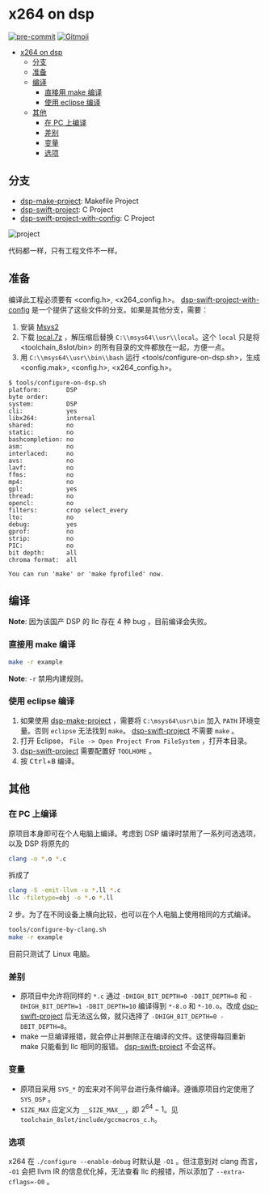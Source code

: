 # x264 on dsp

[![pre-commit](https://img.shields.io/badge/pre--commit-enabled-brightgreen?logo=pre-commit&logoColor=white)](https://github.com/pre-commit/pre-commit)
[![Gitmoji](https://img.shields.io/badge/gitmoji-%20%F0%9F%98%9C%20%F0%9F%98%8D-FFDD67.svg?style=flat-square)](https://gitmoji.dev)

<!-- mdformat-toc start --slug=github --no-anchors --maxlevel=6 --minlevel=1 -->

- [x264 on dsp](#x264-on-dsp)
  - [分支](#%E5%88%86%E6%94%AF)
  - [准备](#%E5%87%86%E5%A4%87)
  - [编译](#%E7%BC%96%E8%AF%91)
    - [直接用 make 编译](#%E7%9B%B4%E6%8E%A5%E7%94%A8-make-%E7%BC%96%E8%AF%91)
    - [使用 eclipse 编译](#%E4%BD%BF%E7%94%A8-eclipse-%E7%BC%96%E8%AF%91)
  - [其他](#%E5%85%B6%E4%BB%96)
    - [在 PC 上编译](#%E5%9C%A8-pc-%E4%B8%8A%E7%BC%96%E8%AF%91)
    - [差别](#%E5%B7%AE%E5%88%AB)
    - [变量](#%E5%8F%98%E9%87%8F)
    - [选项](#%E9%80%89%E9%A1%B9)

<!-- mdformat-toc end -->

## 分支

- [dsp-make-project]: Makefile Project
- [dsp-swift-project]: C Project
- [dsp-swift-project-with-config]: C Project

![project](https://user-images.githubusercontent.com/32936898/149669510-ea26781a-cd6f-4167-b802-bc44f3c1c923.png)

代码都一样，只有工程文件不一样。

## 准备

编译此工程必须要有 \<config.h>, \<x264_config.h>。 [dsp-swift-project-with-config]
是一个提供了这些文件的分支。如果是其他分支，需要：

1. 安装 [Msys2](https://www.msys2.org/)
2. 下载
   [local.7z](https://github.com/Freed-Wu/x264/releases/download/v0.0.1/local.7z)
   ，解压缩后替换 `C:\\msys64\\usr\\local`。这个 `local` 只是将
   \<toolchain_8slot/bin> 的所有目录的文件都放在一起，方便一点。
3. 用 `C:\\msys64\\usr\\bin\\bash` 运行 \<tools/configure-on-dsp.sh>，生成
   \<config.mak>, \<config.h>, \<x264_config.h>。

```shell
$ tools/configure-on-dsp.sh
platform:       DSP
byte order:
system:         DSP
cli:            yes
libx264:        internal
shared:         no
static:         no
bashcompletion: no
asm:            no
interlaced:     no
avs:            no
lavf:           no
ffms:           no
mp4:            no
gpl:            yes
thread:         no
opencl:         no
filters:        crop select_every
lto:            no
debug:          yes
gprof:          no
strip:          no
PIC:            no
bit depth:      all
chroma format:  all

You can run 'make' or 'make fprofiled' now.
```

## 编译

**Note**: 因为该国产 DSP 的 llc 存在 4 种 bug ，目前编译会失败。

### 直接用 make 编译

```bash
make -r example
```

**Note**: `-r` 禁用内建规则。

### 使用 eclipse 编译

<!-- markdownlint-disable no-inline-html -->

1. 如果使用 [dsp-make-project] ，需要将 `C:\msys64\usr\bin` 加入 `PATH` 环境变
   量。否则 `eclipse` 无法找到 `make`。 [dsp-swift-project] 不需要 `make` 。
2. 打开 Eclipse， `File -> Open Project From FileSystem` ，打开本目录。
3. [dsp-swift-project] 需要配置好 `TOOLHOME` 。
4. 按 <kbd>Ctrl</kbd>+<kbd>B</kbd> 编译。

<!-- markdownlint-enable no-inline-html -->

## 其他

### 在 PC 上编译

原项目本身即可在个人电脑上编译。考虑到 DSP 编译时禁用了一系列可选选项，以及 DSP
将原先的

```bash
clang -o *.o *.c
```

拆成了

```bash
clang -S -emit-llvm -o *.ll *.c
llc -filetype=obj -o *.o *.ll
```

2 步。为了在不同设备上横向比较，也可以在个人电脑上使用相同的方式编译。

```bash
tools/configure-by-clang.sh
make -r example
```

目前只测试了 Linux 电脑。

### 差别

- 原项目中允许将同样的 `*.c` 通过 `-DHIGH_BIT_DEPTH=0 -DBIT_DEPTH=8` 和
  `-DHIGH_BIT_DEPTH=1 -DBIT_DEPTH=10` 编译得到 `*-8.o` 和 `*-10.o`。改成
  [dsp-swift-project] 后无法这么做，就只选择了 `-DHIGH_BIT_DEPTH=0 -DBIT_DEPTH=8`。
- make 一旦编译报错，就会停止并删除正在编译的文件。这使得每回重新 make 只能看到
  llc 相同的报错。 [dsp-swift-project] 不会这样。

### 变量

- 原项目采用 `SYS_*` 的宏来对不同平台进行条件编译。遵循原项目约定使用了
  `SYS_DSP` 。
- `SIZE_MAX` 应定义为 `__SIZE_MAX__`，即 $2^{64} - 1$。见
  `toolchain_8slot/include/gccmacros_c.h`。

### 选项

x264 在 `./configure --enable-debug` 时默认是 `-O1` 。但注意到对 clang 而言，
`-O1` 会把 llvm IR 的信息优化掉，无法查看 llc 的报错，所以添加了
`--extra-cflags=-O0` 。

[dsp-make-project]: https://github.com/Freed-Wu/x264/tree/dsp-make-project
[dsp-swift-project]: https://github.com/Freed-Wu/x264/tree/dsp-swift-project
[dsp-swift-project-with-config]: https://github.com/Freed-Wu/x264/tree/dsp-swift-project-with-config
